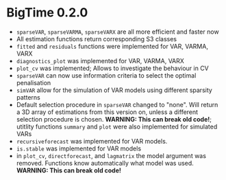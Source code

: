 # BigTime 0.2.0

* `sparseVAR`, `sparseVARMA`, `sparseVARX` are all more efficient and faster now
* All estimation functions return corresponding S3 classes
* `fitted` and `residuals` functions were implemented for VAR, VARMA, VARX 
* `diagnostics_plot` was implemented for VAR, VARMA, VARX
* `plot_cv` was implemented; Allows to investigate the behaviour in CV 
* `sparseVAR` can now use information criteria to select the optimal penalisation
* `simVAR` allow for the simulation of VAR models using different sparsity patterns
* Default selection procedure in `sparseVAR` changed to "none". Will return a 3D array of estimations from this version on, unless a different selection procedure is chosen. **WARNING: This can break old code!**; utitlity functions `summary` and `plot` were also implemented for simulated VARs
* `recursiveforecast` was implemented for VAR models. 
* `is.stable` was implemented for VAR models
* in `plot_cv`, `directforecast`, and `lagmatrix` the model argument was removed. Functions know  automatically what model was used. **WARNING: This can break old code!** 
